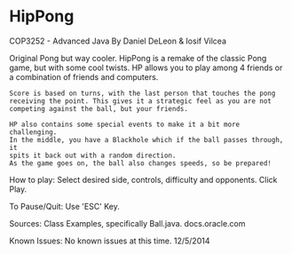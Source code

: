 HipPong
=======
COP3252 - Advanced Java
By Daniel DeLeon & Iosif Vilcea

Original Pong but way cooler.
    HipPong is a remake of the classic Pong game, but with some cool twists.
    HP allows you to play among 4 friends or a combination of friends and computers.
    
    Score is based on turns, with the last person that touches the pong
    receiving the point. This gives it a strategic feel as you are not
    competing against the ball, but your friends.

    HP also contains some special events to make it a bit more challenging.
    In the middle, you have a Blackhole which if the ball passes through, it
    spits it back out with a random direction.
    As the game goes on, the ball also changes speeds, so be prepared!


How to play:
    Select desired side, controls, difficulty and opponents.
    Click Play.

To Pause/Quit:
    Use 'ESC' Key.

Sources:
    Class Examples, specifically Ball.java.
    docs.oracle.com

Known Issues:
    No known issues at this time. 12/5/2014
